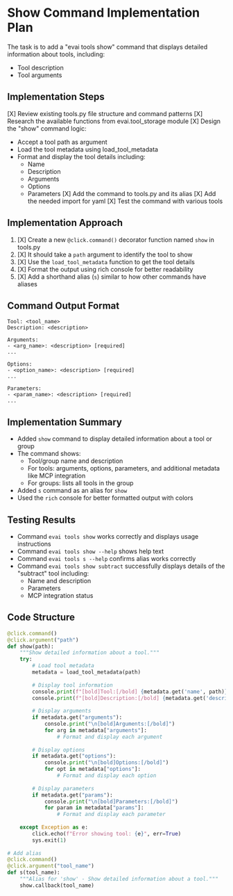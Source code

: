 # Show Command Implementation Plan

The task is to add a "evai tools show" command that displays detailed information about tools, including:
- Tool description
- Tool arguments

## Implementation Steps

[X] Review existing tools.py file structure and command patterns
[X] Research the available functions from evai.tool_storage module
[X] Design the "show" command logic:
  - Accept a tool path as argument
  - Load the tool metadata using load_tool_metadata
  - Format and display the tool details including:
    - Name
    - Description
    - Arguments
    - Options
    - Parameters
[X] Add the command to tools.py and its alias
[X] Add the needed import for yaml
[X] Test the command with various tools

## Implementation Approach

1. [X] Create a new `@click.command()` decorator function named `show` in tools.py
2. [X] It should take a `path` argument to identify the tool to show
3. [X] Use the `load_tool_metadata` function to get the tool details
4. [X] Format the output using rich console for better readability
5. [X] Add a shorthand alias (`s`) similar to how other commands have aliases

## Command Output Format

```
Tool: <tool_name>
Description: <description>

Arguments:
- <arg_name>: <description> [required]
... 

Options:
- <option_name>: <description> [required]
...

Parameters:
- <param_name>: <description> [required]
...
```

## Implementation Summary
- Added `show` command to display detailed information about a tool or group
- The command shows:
  - Tool/group name and description
  - For tools: arguments, options, parameters, and additional metadata like MCP integration
  - For groups: lists all tools in the group
- Added `s` command as an alias for `show`
- Used the `rich` console for better formatted output with colors

## Testing Results
- Command `evai tools show` works correctly and displays usage instructions
- Command `evai tools show --help` shows help text
- Command `evai tools s --help` confirms alias works correctly
- Command `evai tools show subtract` successfully displays details of the "subtract" tool including:
  - Name and description
  - Parameters
  - MCP integration status

## Code Structure
```python
@click.command()
@click.argument("path")
def show(path):
    """Show detailed information about a tool."""
    try:
        # Load tool metadata
        metadata = load_tool_metadata(path)
        
        # Display tool information
        console.print(f"[bold]Tool:[/bold] {metadata.get('name', path)}")
        console.print(f"[bold]Description:[/bold] {metadata.get('description', 'No description')}")
        
        # Display arguments
        if metadata.get("arguments"):
            console.print("\n[bold]Arguments:[/bold]")
            for arg in metadata["arguments"]:
                # Format and display each argument
                
        # Display options
        if metadata.get("options"):
            console.print("\n[bold]Options:[/bold]")
            for opt in metadata["options"]:
                # Format and display each option
                
        # Display parameters
        if metadata.get("params"):
            console.print("\n[bold]Parameters:[/bold]")
            for param in metadata["params"]:
                # Format and display each parameter
                
    except Exception as e:
        click.echo(f"Error showing tool: {e}", err=True)
        sys.exit(1)
        
# Add alias
@click.command()
@click.argument("tool_name")
def s(tool_name):
    """Alias for 'show' - Show detailed information about a tool."""
    show.callback(tool_name) 